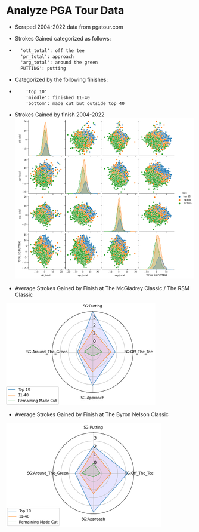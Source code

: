 # Analyze PGA Tour Data

- Scraped 2004-2022 data from pgatour.com
- Strokes Gained categorized as follows:
-       'ott_total': off the tee
        'pr_total': approach
        'arg_total': around the green
        PUTTING': putting
- Categorized by the following finishes:
-         'top 10'
          'middle': finished 11-40
          'bottom': made cut but outside top 40


- Strokes Gained by finish 2004-2022
![](/images/_sg_by_finish.png)

- Average Strokes Gained by Finish at The McGladrey Classic / The RSM Classic

![](/images/_McGladrey.png)


- Average Strokes Gained by Finish at The Byron Nelson Classic

![](/images/_hp_golf.png)

